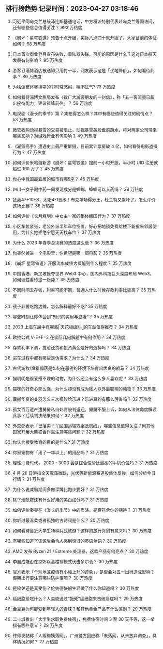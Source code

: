 
## 排行榜趋势 记录时间：2023-04-27 03:18:46
  
  1. 习近平同乌克兰总统泽连斯基通电话，中方将派特别代表赴乌克兰等国访问，还有哪些信息值得关注？ 993 万热度
    
  2. 《崩坏：星穹铁道》预告十点开服，实际八点四十就开服了，大家目前的体验如何？ 98 万热度
    
  3. 日本首次商业登月宣布失败，着陆器失联，可能的原因是什么？这对日本航天发展有何影响？ 95 万热度
    
  4. 游客订淄博酒店被通知只用付一半，网友表示这是「坐地降价」，如何看待此事？ 80 万热度
    
  5. 为啥读繁体竖排字的书时常憋闷，喘不过气? 73 万热度
    
  6. 如何看待淄博文旅局发布《致广大游客朋友的一封信》，称「五一客流量已超出接待能力，建议错峰前往」？ 56 万热度
    
  7. 电视剧《漫长的季节》第 7 集拍得怎么样？其中有哪些值得关注的剧情点？ 53 万热度
    
  8. 微软收购动视暴雪的交易被阻止，动视暴雪美股盘前跳水，将对两家公司带来哪些影响？对游戏行业有何影响？ 49 万热度
    
  9. 《灌篮高手》遭遇史上最严重屏摄，目前累计票房破 4 亿，如何看待电影盗摄行为？ 47 万热度
    
  10. 如何评价米哈游新游《崩坏：星穹铁道》提前一小时开服，半小时 UID 注册就超过 100 万了？ 45 万热度
    
  11. 你心中我国最宜居的城市有哪5座？ 45 万热度
    
  12. 四川一女子喝中药一周发现成分是蟑螂，蟑螂可以入药吗？ 39 万热度
    
  13. 狂轰47+10+8，太阳4-1晋级！布克单场得分王，杜兰特又累坏了，怎么评价这场比赛？ 38 万热度
    
  14. 如何评价《长月烬明》中女主一家的集体叛国行为？ 37 万热度
    
  15. 小区车位紧张，老公外派半年车位空置，好心把地锁免费给楼下新搬来邻居使用，为什么她拒绝宁愿天天找车位？ 37 万热度
    
  16. 为什么 2023 年春季总决赛的热度这么低？ 36 万热度
    
  17. 你突然掉进一个电影里，你希望是哪一部电影？ 35 万热度
    
  18. 《崩坏 星穹铁道》开服流水成绩大概能到什么程度？ 35 万热度
    
  19. 中国香港、新加坡抢夺世界 Web3 中心，国内外科技巨头深度布局 Web3。如何理性看待这一趋势？ 35 万热度
    
  20. 不同时间去存钱，利率可能不同，普通人什么时候存款利率比较高？ 35 万热度
    
  21. 孩子非要吃路边摊，怎么解释最好不吃? 35 万热度
    
  22. 哪些时刻让你体会到“知识的实用与浪漫”？ 35 万热度
    
  23. 2023 上海车展中有哪些⎡天花板级别⎦的车型值得推荐？ 34 万热度
    
  24. 欧拉公式 V-E+F=2 在实际几何解题中有何作用？ 34 万热度
    
  25. 存款利率下调，提前还贷和投资黄金是好的选择吗？ 34 万热度
    
  26. 买车过程中都有哪些是伪需求？为什么？ 34 万热度
    
  27. 古代游牧/渔猎部落是如何在恶劣的环境下培育出优良的战马？ 34 万热度
    
  28. 猫明明是很爱搭不理的动物，为什么还会有这么多人喜欢呢？ 33 万热度
    
  29. 猫咪的好奇心那么强，为什么却没有成为除人以外最聪明的动物？ 33 万热度
    
  30. 震撼华夏的关羽怎么三次都败给乐进？乐进真的有那么厉害吗？ 32 万热度
    
  31. 孤女百万遗产遭舅舅私自处置被判返还，舅舅不服上诉，如何从法律角度解读此事？后续判决结果如何？ 32 万热度
    
  32. 外交部表示「已落实丫丫回国运输方案及航线」，哪些信息值得关注？同其他国家开展大熊猫合作需注意哪些问题？ 32 万热度
    
  33. 你认为接受教育的目的是什么? 31 万热度
    
  34. 你家宠物有「用了一年以上」的用品吗？ 31 万热度
    
  35. 理性消费时代， 2000 - 3000 会是综合性价比最高的手机价位吗？ 31 万热度
    
  36. 4 月 26 日沪指全天震荡微跌，光伏等新能源赛道股集体反弹，如何分析今日行情？ 31 万热度
    
  37. 为什么说减脂期间多做深蹲比跑步要好？ 31 万热度
    
  38. 除了烟酰胺还有什么好用的美白成分吗？ 31 万热度
    
  39. 如何评价秦昊在《漫长的季节》中的表演，是否符合你的期待？ 31 万热度
    
  40. 你听过最温柔或者孤独的古诗词是什么？ 30 万热度
    
  41. 如何看待最近大学生特种兵式旅游？这样的旅行真的有意义吗？ 30 万热度
    
  42. 有哪些知道了语源后会令人感到惊讶的英语单词？ 30 万热度
    
  43. AMD 发布 Ryzen Z1 / Extreme 处理器，这款产品有何亮点？ 30 万热度
    
  44. 李自成能否在京郊以高楼寨模式伏击多尔衮？ 30 万热度
    
  45. 官方表示「个别地区疫情有小幅上升的迹象」，是否会对五一出行造成影响？假期出行要注意哪些防护事项？ 30 万热度
    
  46. 是轮休还是真受伤？伦纳德快船生涯做了什么你知道吗？ 30 万热度
    
  47. 癌细胞爱吃什么？人类能通过“饿死”癌细胞来击破癌症吗？ 29 万热度
    
  48. 金豆豆为何能受到年轻人的青睐？和其他黄金产品有什么区别？ 29 万热度
    
  49. 二十城推出「大学生求职免费住宿」，免费住宿时间 3 至 30 天不等，这一举措有哪些意义？ 29 万热度
    
  50. 律师发帖称「人贩梅姨落网」，广州警方回应称「未落网，从未放弃调查」，具体情况如何？ 27 万热度
    